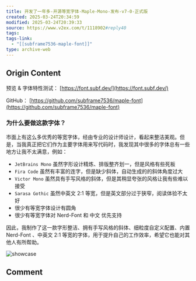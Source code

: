 ```yaml
---
title: 开发了一年多-开源等宽字体-Maple-Mono-发布-v7-0-正式版
created: 2025-03-24T20:34:59
modified: 2025-03-24T20:39:33
source: https://www.v2ex.com/t/1118902#reply40
tags: 
tags-link:
  - "[[subframe7536-maple-font]]"
type: archive-web
---
```


## Origin Content

预览 & 字体特性测试： [https://font.subf.dev/](https://font.subf.dev/)

GitHub： [https://github.com/subframe7536/maple-font](https://github.com/subframe7536/maple-font)

### 为什么要做这款字体？

市面上有这么多优秀的等宽字体，经由专业的设计师设计，看起来整洁美观。但是，当我真正把它们作为主要字体用来写代码时，我发现其中很多的字体总有一些地方让我不太满意，例如：

- `JetBrains Mono` 虽然字形设计精炼、排版整齐划一，但是风格有些死板
- `Fira Code` 虽然有丰富的连字，但是缺少斜体，自动生成的的斜体角度过大
- `Victor Mono` 虽然具有手写风格的斜体，但是其稍显夸张的风格让我有些难以接受
- `Sarasa Gothic` 虽然中英文 2:1 等宽，但是英文部分过于狭窄，阅读体验不太好
- 很少有等宽字体设计有圆角
- 很少有等宽字体对 Nerd-Font 和 中文 优先支持

因此，我制作了这一款字形整洁、拥有手写风格的斜体、细粒度自定义配置、内置 Nerd-Font 、中英文 2:1 等宽的字体，用于提升自己的工作效率，希望它也能对其他人有所帮助。

![showcase](https://raw.githubusercontent.com/subframe7536/maple-font/refs/heads/variable/resources/header.png)

## Comment
